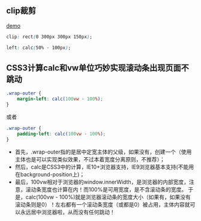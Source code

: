 ## clip裁剪
[demo](http://www.zhangxinxu.com/study/201103/css-rect-demo.html)
```css
clip: rect(0 300px 300px 150px);
```
```css
left: calc(50% - 100px);
```
## CSS3计算calc和vw单位巧妙实现滚动条出现页面不跳动
```css
.wrap-outer {
    margin-left: calc(100vw - 100%);
}
```
或者
```css
.wrap-outer {
    padding-left: calc(100vw - 100%);
}
```
* 首先，.wrap-outer指的是居中定宽主体的父级，如果没有，创建一个（使用主体也是可以实现类似效果，不过本着宽度分离原则，不推荐）；
* 然后，calc是CSS3中的计算，IE10+浏览器支持，IE9浏览器基本支持(不能用在background-position上)；
* 最后，100vw相对于浏览器的window.innerWidth，是浏览器的内部宽度，注意，滚动条宽度也计算在内！而100%是可用宽度，是不含滚动条的宽度。
于是，calc(100vw - 100%)就是浏览器滚动条的宽度大小（如果有，如果没有滚动条则是0）！左右都有一个滚动条宽度（或都是0）被占用，主体内容就可以永远居中浏览器啦，从而没有任何跳动！